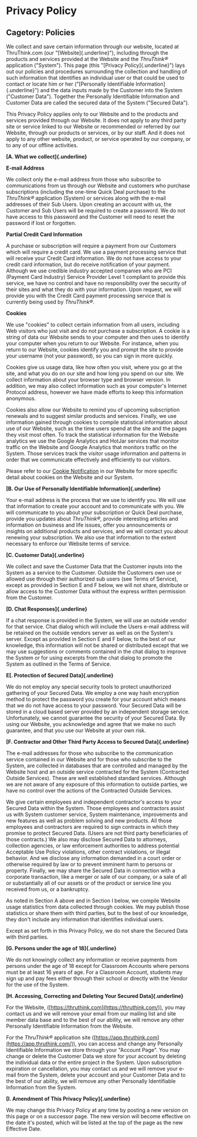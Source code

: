 # Privacy Policy
## Cagetory: Policies

We collect and save certain information through our website, located at
ThruThink.com (our "[Website]{.underline}"), including through the
products and services provided at the Website and the *ThruThink®*
application ("System"). This page (this "[Privacy Policy]{.underline}")
lays out our policies and procedures surrounding the collection and
handling of such information that identifies an individual user or that
could be used to contact or locate him or her ("[Personally Identifiable
Information]{.underline}") and the data inputs made by the Customer into
the System ("Customer Data"). Together the Personally Identifiable
Information and Customer Data are called the secured data of the System
("Secured Data").

This Privacy Policy applies only to our Website and to the products and
services provided through our Website. It does not apply to any third
party site or service linked to our Website or recommended or referred
by our Website, through our products or services, or by our staff. And
it does not apply to any other website, product, or service operated by
our company, or to any of our offline activities.

**[A. What we collect]{.underline}**

**E-mail Address**

We collect only the e-mail address from those who subscribe to
communications from us through our Website and customers who purchase
subscriptions (including the one-time Quick Deal purchase) to the
*ThruThink®* application (System) or services along with the e-mail
addresses of their Sub Users. Upon creating an account with us, the
Customer and Sub Users will be required to create a password. We do not
have access to this password and the Customer will need to reset the
password if lost or forgotten.

**Partial Credit Card Information**

A purchase or subscription will require a payment from our Customers
which will require a credit card. We use a payment processing service
that will receive your Credit Card information. We do not have access to
your credit card information, but do receive notification of your
payment. Although we use credible industry accepted companies who are
PCI (Payment Card Industry) Service Provider Level 1 compliant to
provide this service, we have no control and have no responsibility over
the security of their sites and what they do with your information. Upon
request, we will provide you with the Credit Card payment processing
service that is currently being used by *ThruThink®*.

**Cookies**

We use "cookies" to collect certain information from all users,
including Web visitors who just visit and do not purchase a
subscription. A cookie is a string of data our Website sends to your
computer and then uses to identify your computer when you return to our
Website. For instance, when you return to our Website, cookies identify
you and prompt the site to provide your username (not your password), so
you can sign in more quickly.

Cookies give us usage data, like how often you visit, where you go at
the site, and what you do on our site and how long you spend on our
site. We collect information about your browser type and browser
version. In addition, we may also collect information such as your
computer\'s Internet Protocol address, however we have made efforts to
keep this information anonymous.

Cookies also allow our Website to remind you of upcoming subscription
renewals and to suggest similar products and services. Finally, we use
information gained through cookies to compile statistical information
about use of our Website, such as the time users spend at the site and
the pages they visit most often. To track the statistical information
for the Website analytics we use the Google Analytics and HotJar
services that monitor traffic on the Website and Google Analytics that
monitors traffic on the System. Those services track the visitor usage
information and patterns in order that we communicate effectively and
efficiently to our visitors.

Please refer to our [Cookie
Notification](https://www.thruthink.com/use-of-cookies) in our Website
for more specific detail about cookies on the Website and our System.

**[B. Our Use of Personally Identifiable Information]{.underline}**

Your e-mail address is the process that we use to identify you. We will
use that information to create your account and to communicate with you.
We will communicate to you about your subscription or Quick Deal
purchase, provide you updates about *ThruThink®,* provide interesting
articles and information on business and life issues, offer you
announcements or insights on additional products and services, and we
will contact you about renewing your subscription. We also use that
information to the extent necessary to enforce our Website terms of
service.

**[C. Customer Data]{.underline}**

We collect and save the Customer Data that the Customer inputs into the
System as a service to the Customer. Outside the Customers own use or
allowed use through their authorized sub users (see Terms of Service),
except as provided in Section E and F below, we will not share,
distribute or allow access to the Customer Data without the express
written permission from the Customer.

**[D. Chat Responses]{.underline}**

If a chat response is provided in the System, we will use an outside
vendor for that service. Chat dialog which will include the Users e-mail
address will be retained on the outside vendors server as well as on the
System\'s server. Except as provided in Section E and F below, to the
best of our knowledge, this information will not be shared or
distributed except that we may use suggestions or comments contained in
the chat dialog to improve the System or for using excerpts from the
chat dialog to promote the System as outlined in the Terms of Service.

**E[. Protection of Secured Data]{.underline}**

We do not employ any special security tools to protect unauthorized
gathering of your Secured Data. We employ a one way hash encryption
method to protect the password you create for your account which means
that we do not have access to your password. Your Secured Data will be
stored in a cloud based server provided by an independent storage
service. Unfortunately, we cannot guarantee the security of your Secured
Data. By using our Website, you acknowledge and agree that we make no
such guarantee, and that you use our Website at your own risk.

**[F. Contractor and Other Third Party Access to Secured
Data]{.underline}**

The e-mail addresses for those who subscribe to the communication
service contained in our Website and for those who subscribe to the
System, are collected in databases that are controlled and managed by
the Website host and an outside service contracted for the System
(Contracted Outside Services). These are well established standard
services. Although we are not aware of any exposure of this information
to outside parties, we have no control over the actions of the
Contracted Outside Services. 

We give certain employees and independent contractor's access to your
Secured Data within the System. Those employees and contractors assist
us with System customer service, System maintenance, improvements and
new features as well as problem solving and new products. All those
employees and contractors are required to sign contracts in which they
promise to protect Secured Data. (Users are not third party
beneficiaries of those contracts.) We also may disclose Secured Data to
attorneys, collection agencies, or law enforcement authorities to
address potential Acceptable Use Policy violations, other contract
violations, or illegal behavior. And we disclose any information
demanded in a court order or otherwise required by law or to prevent
imminent harm to persons or property. Finally, we may share the Secured
Data in connection with a corporate transaction, like a merger or sale
of our company, or a sale of all or substantially all of our assets or
of the product or service line you received from us, or a bankruptcy.

As noted in Section A above and in Section I below, we compile Website
usage statistics from data collected through cookies. We may publish
those statistics or share them with third parties, but to the best of
our knowledge, they don't include any information that identifies
individual users.

Except as set forth in this Privacy Policy, we do not share the Secured
Data with third parties.

**[G. Persons under the age of 18]{.underline}**

We do not knowingly collect any information or receive payments from
persons under the age of 18 except for Classroom Accounts where persons
must be at least 16 years of age. For a Classroom Account, students may
sign up and pay fees either through their school or directly with the
Vendor for the use of the System.

**[H. Accessing, Correcting and Deleting Your Secured
Data]{.underline}**

For the Website, ([https://thruthink.com](https://thruthink.com/)), you
may contact us and we will remove your email from our mailing list and
site member data base and to the best of our ability, we will remove any
other Personally Identifiable Information from the Website.

For the *ThruThink®* application site
([https://app.thruthink.com](https://app.thruthink.com/)), you can
access and change any Personally Identifiable Information we store
through your "Account Page". You may change or delete the Customer Data
we store for your account by deleting the individual data or the entire
project in the System. Upon subscription expiration or cancellation, you
may contact us and we will remove your e-mail from the System, delete
your account and your Customer Data and to the best of our ability, we
will remove any other Personally Identifiable Information from the
System.

**[I. Amendment of This Privacy Policy]{.underline}**

We may change this Privacy Policy at any time by posting a new version
on this page or on a successor page. The new version will become
effective on the date it's posted, which will be listed at the top of
the page as the new Effective Date.
